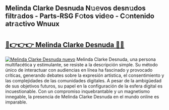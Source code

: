 ## Melinda Clarke Desnuda N𝚞𝚎vos desn𝚞dos filtr𝚊dos - Parts-RSG F𝚘tos vid𝚎o - C𝚘ntenido atr𝚊ctivo Wnuux

# <h2><a href="http://mb47qu.tromn.icu/?c=Melinda+Clarke+Desnuda">🔗👉👉👉 Melinda Clarke Desnuda 🔗🔗</a></h2>

[![Melinda Clarke Desnuda nuevo](https://i.imgur.com/pEAQMta.gif)](http://mb47qu.tromn.icu/?c=Melinda+Clarke+Desnuda)
Melinda Clarke Desnuda, una persona multifacética y estimulante, se resiste a la descripción simple. Su método único de interactuar con audiencias en línea ha fascinado y provocado críticas, generando debates sobre la expresión artística, el consentimiento y las complejidades de las comunidades digitales. A pesar de la ambigüedad de sus objetivos futuros, su papel en la configuración de la esfera digital es incuestionable. Con un compromiso inquebrantable y un magnetismo innegable, la presencia de Melinda Clarke Desnuda en el mundo online es imparable.
